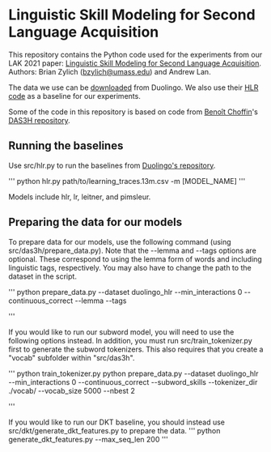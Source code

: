 # Linguistic Skill Modeling for Second Language Acquisition

This repository contains the Python code used for the experiments from our LAK 2021 paper: [Linguistic Skill Modeling for Second Language Acquisition](https://dl.acm.org/doi/10.1145/3448139.3448153). Authors: Brian Zylich (bzylich@umass.edu) and Andrew Lan.

The data we use can be [downloaded](https://dataverse.harvard.edu/dataset.xhtml?persistentId=doi:10.7910/DVN/N8XJME) from Duolingo. We also use their [HLR code](https://github.com/duolingo/halflife-regression) as a baseline for our experiments.

Some of the code in this repository is based on code from [Benoît Choffin](https://github.com/BenoitChoffin)'s [DAS3H repository](https://github.com/BenoitChoffin/das3h).

## Running the baselines
Use src/hlr.py to run the baselines from [Duolingo's repository](https://github.com/duolingo/halflife-regression).

'''
python hlr.py path/to/learning_traces.13m.csv -m [MODEL_NAME]
'''

Models include hlr, lr, leitner, and pimsleur.


## Preparing the data for our models

To prepare data for our models, use the following command (using src/das3h/prepare_data.py). Note that the --lemma and --tags options are optional. These correspond to using the lemma form of words and including linguistic tags, respectively. You may also have to change the path to the dataset in the script.

'''
python prepare_data.py --dataset duolingo_hlr --min_interactions 0 --continuous_correct --lemma --tags

'''

If you would like to run our subword model, you will need to use the following options instead. In addition, you must run src/train_tokenizer.py first to generate the subword tokenizers. This also requires that you create a "vocab" subfolder within "src/das3h".

'''
python train_tokenizer.py
python prepare_data.py --dataset duolingo_hlr --min_interactions 0 --continuous_correct --subword_skills --tokenizer_dir ./vocab/ --vocab_size 5000 --nbest 2

'''

If you would like to run our DKT baseline, you should instead use src/dkt/generate_dkt_features.py to prepare the data.
'''
python generate_dkt_features.py --max_seq_len 200
'''

## 
